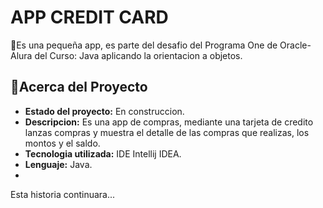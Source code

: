 # APP CREDIT CARD

🚀Es una pequeña app, es parte del desafio del Programa One de Oracle-Alura del Curso: Java aplicando la orientacion a objetos.

## 🌟Acerca del Proyecto
- **Estado del proyecto:** En construccion.
- **Descripcion:** Es una app de compras, mediante una tarjeta de credito lanzas compras y muestra el detalle de las compras que realizas, los montos y el saldo.
- **Tecnologia utilizada:** IDE Intellij IDEA.
- **Lenguaje:** Java.
- 
Esta historia continuara...
